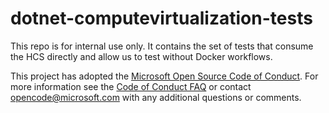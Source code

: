 # dotnet-computevirtualization-tests
This repo is for internal use only. It contains the set of tests that consume the HCS directly and allow us to test without Docker workflows.

This project has adopted the [Microsoft Open Source Code of
Conduct](https://opensource.microsoft.com/codeofconduct/). For more information
see the [Code of Conduct
FAQ](https://opensource.microsoft.com/codeofconduct/faq/) or contact
[opencode@microsoft.com](mailto:opencode@microsoft.com) with any additional
questions or comments.